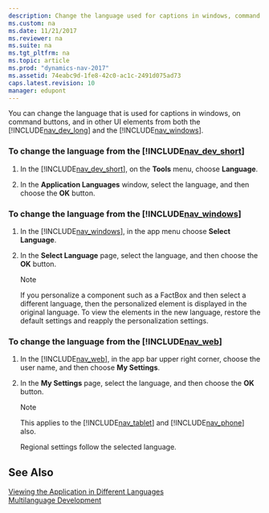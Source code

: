 ```yaml
---
description: Change the language used for captions in windows, command buttons, and UI elements from the Developer Environment and Windows Client in Dynamics NAV.
ms.custom: na
ms.date: 11/21/2017
ms.reviewer: na
ms.suite: na
ms.tgt_pltfrm: na
ms.topic: article
ms.prod: "dynamics-nav-2017"
ms.assetid: 74eabc9d-1fe8-42c0-ac1c-2491d075ad73
caps.latest.revision: 10
manager: edupont
---
```

You can change the language that is used for captions in windows, on command buttons, and in other UI elements from both the [!INCLUDE[nav_dev_long](includes/nav_dev_long_md.md)] and the [!INCLUDE[nav_windows](includes/nav_windows_md.md)].  
  
### To change the language from the [!INCLUDE[nav_dev_short](includes/nav_dev_short_md.md)]  
  
1.  In the [!INCLUDE[nav_dev_short](includes/nav_dev_short_md.md)], on the **Tools** menu, choose **Language**.  
  
2.  In the **Application Languages** window, select the language, and then choose the **OK** button.  
  
### To change the language from the [!INCLUDE[nav_windows](includes/nav_windows_md.md)]  
  
1.  In the [!INCLUDE[nav_windows](includes/nav_windows_md.md)], in the app menu choose **Select Language**.  
  
2.  In the **Select Language** page, select the language, and then choose the **OK** button.  
  
    > [!NOTE]  
    >  If you personalize a component such as a FactBox and then select a different language, then the personalized element is displayed in the original language. To view the elements in the new language, restore the default settings and reapply the personalization settings.  
  
### To change the language from the [!INCLUDE[nav_web](includes/nav_web_md.md)]  
  
1.  In the [!INCLUDE[nav_web](includes/nav_web_md.md)], in the app bar upper right corner, choose the user name, and then choose **My Settings**.  
  
2.  In the **My Settings** page, select the language, and then choose the **OK** button.  
  
    > [!NOTE]  
    >  This applies to the [!INCLUDE[nav_tablet](includes/nav_tablet_md.md)] and [!INCLUDE[nav_phone](includes/nav_phone_md.md)] also.  
    >   
    >  Regional settings follow the selected language.  
  
## See Also  
 [Viewing the Application in Different Languages](Viewing-the-Application-in-Different-Languages.md)   
 [Multilanguage Development](Multilanguage-Development.md)